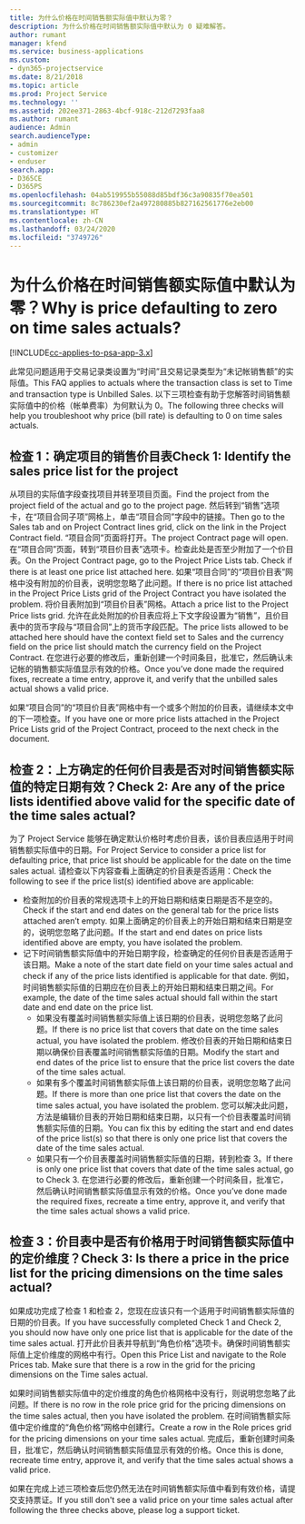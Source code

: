 ```yaml
---
title: 为什么价格在时间销售额实际值中默认为零？
description: 为什么价格在时间销售额实际值中默认为 0 疑难解答。
author: rumant
manager: kfend
ms.service: business-applications
ms.custom:
- dyn365-projectservice
ms.date: 8/21/2018
ms.topic: article
ms.prod: Project Service
ms.technology: ''
ms.assetid: 202ee371-2863-4bcf-918c-212d7293faa8
ms.author: rumant
audience: Admin
search.audienceType:
- admin
- customizer
- enduser
search.app:
- D365CE
- D365PS
ms.openlocfilehash: 04ab519955b55088d85bdf36c3a90835f70ea501
ms.sourcegitcommit: 8c786230ef2a497280885b827162561776e2eb00
ms.translationtype: HT
ms.contentlocale: zh-CN
ms.lasthandoff: 03/24/2020
ms.locfileid: "3749726"
---
```

# <a name="why-is-price-defaulting-to-zero-on-time-sales-actuals"></a><span data-ttu-id="93429-103">为什么价格在时间销售额实际值中默认为零？</span><span class="sxs-lookup"><span data-stu-id="93429-103">Why is price defaulting to zero on time sales actuals?</span></span>

[!INCLUDE[cc-applies-to-psa-app-3.x](../includes/cc-applies-to-psa-app-3x.md)]

<span data-ttu-id="93429-104">此常见问题适用于交易记录类设置为“时间”且交易记录类型为“未记帐销售额”的实际值。</span><span class="sxs-lookup"><span data-stu-id="93429-104">This FAQ applies to actuals where the transaction class is set to Time and transaction type is Unbilled Sales.</span></span> <span data-ttu-id="93429-105">以下三项检查有助于您解答时间销售额实际值中的价格（帐单费率）为何默认为 0。</span><span class="sxs-lookup"><span data-stu-id="93429-105">The following three checks will help you troubleshoot why price (bill rate) is defaulting to 0 on time sales actuals.</span></span>

## <a name="check-1-identify-the-sales-price-list-for-the-project"></a><span data-ttu-id="93429-106">检查 1：确定项目的销售价目表</span><span class="sxs-lookup"><span data-stu-id="93429-106">Check 1: Identify the sales price list for the project</span></span>

<span data-ttu-id="93429-107">从项目的实际值字段查找项目并转至项目页面。</span><span class="sxs-lookup"><span data-stu-id="93429-107">Find the project from the project field of the actual and go to the project page.</span></span> <span data-ttu-id="93429-108">然后转到“销售”选项卡，在“项目合同子项”网格上，单击“项目合同”字段中的链接。</span><span class="sxs-lookup"><span data-stu-id="93429-108">Then go to the Sales tab and on Project Contract lines grid, click on the link in the Project Contract field.</span></span> <span data-ttu-id="93429-109">“项目合同”页面将打开。</span><span class="sxs-lookup"><span data-stu-id="93429-109">The project Contract page will open.</span></span> <span data-ttu-id="93429-110">在“项目合同”页面，转到“项目价目表”选项卡。检查此处是否至少附加了一个价目表。</span><span class="sxs-lookup"><span data-stu-id="93429-110">On the Project Contract page, go to the Project Price Lists tab. Check if there is at least one price list attached here.</span></span> <span data-ttu-id="93429-111">如果“项目合同”的“项目价目表”网格中没有附加的价目表，说明您忽略了此问题。</span><span class="sxs-lookup"><span data-stu-id="93429-111">If there is no price list attached in the Project Price Lists grid of the Project Contract you have isolated the problem.</span></span> <span data-ttu-id="93429-112">将价目表附加到“项目价目表”网格。</span><span class="sxs-lookup"><span data-stu-id="93429-112">Attach a price list to the Project Price lists grid.</span></span> <span data-ttu-id="93429-113">允许在此处附加的价目表应将上下文字段设置为“销售”，且价目表中的货币字段与“项目合同”上的货币字段匹配。</span><span class="sxs-lookup"><span data-stu-id="93429-113">The price lists allowed to be attached here should have the context field set to Sales and the currency field on the price list should match the currency field on the Project Contract.</span></span> <span data-ttu-id="93429-114">在您进行必要的修改后，重新创建一个时间条目，批准它，然后确认未记帐的销售额实际值显示有效的价格。</span><span class="sxs-lookup"><span data-stu-id="93429-114">Once you’ve done made the required fixes, recreate a time entry, approve it, and verify that the unbilled sales actual shows a valid price.</span></span> 

<span data-ttu-id="93429-115">如果“项目合同”的“项目价目表”网格中有一个或多个附加的价目表，请继续本文中的下一项检查。</span><span class="sxs-lookup"><span data-stu-id="93429-115">If you have one or more price lists attached in the Project Price Lists grid of the Project Contract, proceed to the next check in the document.</span></span>

## <a name="check-2-are-any-of-the-price-lists-identified-above-valid-for-the-specific-date-of-the-time-sales-actual"></a><span data-ttu-id="93429-116">检查 2：上方确定的任何价目表是否对时间销售额实际值的特定日期有效？</span><span class="sxs-lookup"><span data-stu-id="93429-116">Check 2: Are any of the price lists identified above valid for the specific date of the time sales actual?</span></span>

<span data-ttu-id="93429-117">为了 Project Service 能够在确定默认价格时考虑价目表，该价目表应适用于时间销售额实际值中的日期。</span><span class="sxs-lookup"><span data-stu-id="93429-117">For Project Service to consider a price list for defaulting price, that price list should be applicable for the date on the time sales actual.</span></span> <span data-ttu-id="93429-118">请检查以下内容查看上面确定的价目表是否适用：</span><span class="sxs-lookup"><span data-stu-id="93429-118">Check the following to see if the price list(s) identified above are applicable:</span></span>
- <span data-ttu-id="93429-119">检查附加的价目表的常规选项卡上的开始日期和结束日期是否不是空的。</span><span class="sxs-lookup"><span data-stu-id="93429-119">Check if the start and end dates on the general tab for the price lists attached aren’t empty.</span></span> <span data-ttu-id="93429-120">如果上面确定的价目表上的开始日期和结束日期是空的，说明您忽略了此问题。</span><span class="sxs-lookup"><span data-stu-id="93429-120">If the start and end dates on price lists identified above are empty, you have isolated the problem.</span></span> 
- <span data-ttu-id="93429-121">记下时间销售额实际值中的开始日期字段，检查确定的任何价目表是否适用于该日期。</span><span class="sxs-lookup"><span data-stu-id="93429-121">Make a note of the start date field on your time sales actual and check if any of the price lists identified is applicable for that date.</span></span> <span data-ttu-id="93429-122">例如，时间销售额实际值的日期应在价目表上的开始日期和结束日期之间。</span><span class="sxs-lookup"><span data-stu-id="93429-122">For example, the date of the time sales actual should fall within the start date and end date on the price list.</span></span> 
    - <span data-ttu-id="93429-123">如果没有覆盖时间销售额实际值上该日期的价目表，说明您忽略了此问题。</span><span class="sxs-lookup"><span data-stu-id="93429-123">If there is no price list that covers that date on the time sales actual, you have isolated the problem.</span></span> <span data-ttu-id="93429-124">修改价目表的开始日期和结束日期以确保价目表覆盖时间销售额实际值的日期。</span><span class="sxs-lookup"><span data-stu-id="93429-124">Modify the start and end dates of the price list to ensure that the price list covers the date of the time sales actual.</span></span> 
    - <span data-ttu-id="93429-125">如果有多个覆盖时间销售额实际值上该日期的价目表，说明您忽略了此问题。</span><span class="sxs-lookup"><span data-stu-id="93429-125">If there is more than one price list that covers the date on the time sales actual, you have isolated the problem.</span></span> <span data-ttu-id="93429-126">您可以解决此问题，方法是编辑价目表的开始日期和结束日期，以只有一个价目表覆盖时间销售额实际值的日期。</span><span class="sxs-lookup"><span data-stu-id="93429-126">You can fix this by editing the start and end dates of the price list(s) so that there is only one price list that covers the date of the time sales actual.</span></span> 
    - <span data-ttu-id="93429-127">如果只有一个价目表覆盖时间销售额实际值的日期，转到检查 3。</span><span class="sxs-lookup"><span data-stu-id="93429-127">If there is only one price list that covers that date of the time sales actual, go to Check 3.</span></span>
<span data-ttu-id="93429-128">在您进行必要的修改后，重新创建一个时间条目，批准它，然后确认时间销售额实际值显示有效的价格。</span><span class="sxs-lookup"><span data-stu-id="93429-128">Once you’ve done made the required fixes, recreate a time entry, approve it, and verify that the time sales actual shows a valid price.</span></span>

## <a name="check-3-is-there-a-price-in-the-price-list-for-the-pricing-dimensions-on-the-time-sales-actual"></a><span data-ttu-id="93429-129">检查 3：价目表中是否有价格用于时间销售额实际值中的定价维度？</span><span class="sxs-lookup"><span data-stu-id="93429-129">Check 3: Is there a price in the price list for the pricing dimensions on the time sales actual?</span></span>

<span data-ttu-id="93429-130">如果成功完成了检查 1 和检查 2，您现在应该只有一个适用于时间销售额实际值的日期的价目表。</span><span class="sxs-lookup"><span data-stu-id="93429-130">If you have successfully completed Check 1 and Check 2, you should now have only one price list that is applicable for the date of the time sales actual.</span></span> <span data-ttu-id="93429-131">打开此价目表并导航到“角色价格”选项卡。确保时间销售额实际值上定价维度的网格中有行。</span><span class="sxs-lookup"><span data-stu-id="93429-131">Open this Price List and navigate to the Role Prices tab. Make sure that there is a row in the grid for the pricing dimensions on the Time sales actual.</span></span>

<span data-ttu-id="93429-132">如果时间销售额实际值中的定价维度的角色价格网格中没有行，则说明您忽略了此问题。</span><span class="sxs-lookup"><span data-stu-id="93429-132">If there is no row in the role price grid for the pricing dimensions on the time sales actual, then you have isolated the problem.</span></span> <span data-ttu-id="93429-133">在时间销售额实际值中定价维度的“角色价格”网格中创建行。</span><span class="sxs-lookup"><span data-stu-id="93429-133">Create a row in the Role prices grid for the pricing dimensions on your time sales actual.</span></span> <span data-ttu-id="93429-134">完成后，重新创建时间条目，批准它，然后确认时间销售额实际值显示有效的价格。</span><span class="sxs-lookup"><span data-stu-id="93429-134">Once this is done, recreate time entry, approve it, and verify that the time sales actual shows a valid price.</span></span>

<span data-ttu-id="93429-135">如果在完成上述三项检查后您仍然无法在时间销售额实际值中看到有效价格，请提交支持票证。</span><span class="sxs-lookup"><span data-stu-id="93429-135">If you still don't see a valid price on your time sales actual after following the three checks above, please log a support ticket.</span></span> 

